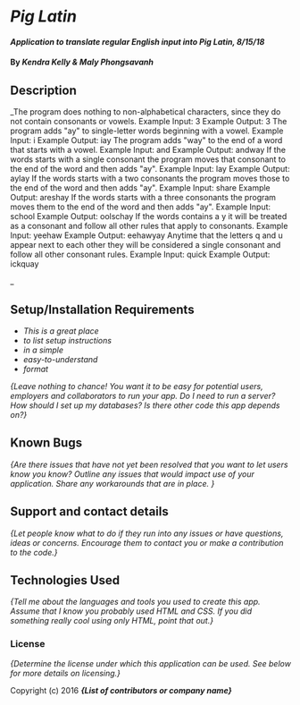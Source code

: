 # _Pig Latin_

#### _Application to translate regular English input into Pig Latin, 8/15/18_

#### By _**Kendra Kelly & Maly Phongsavanh**_

## Description

_The program does nothing to non-alphabetical characters, since they do not contain consonants or vowels.
Example Input: 3
Example Output: 3
The program adds "ay" to single-letter words beginning with a vowel.
Example Input: i
Example Output: iay
The program adds "way" to the end of a word that starts with a vowel.
Example Input: and
Example Output: andway
If the words starts with a single consonant the program moves that consonant to the end of the word and then adds "ay".
Example Input: lay
Example Output: aylay
If the words starts with a two consonants the program moves those to the end of the word and then adds "ay".
Example Input: share
Example Output: areshay
If the words starts with a three consonants the program moves them to the end of the word and then adds "ay".
Example Input: school
Example Output: oolschay
If the words contains a y it will be treated as a consonant and follow all other rules that apply to consonants.
Example Input: yeehaw
Example Output: eehawyay
Anytime that the letters q and u appear next to each other they will be considered a single consonant and follow all other consonant rules.
Example Input: quick
Example Output: ickquay



_

## Setup/Installation Requirements

* _This is a great place_
* _to list setup instructions_
* _in a simple_
* _easy-to-understand_
* _format_

_{Leave nothing to chance! You want it to be easy for potential users, employers and collaborators to run your app. Do I need to run a server? How should I set up my databases? Is there other code this app depends on?}_

## Known Bugs

_{Are there issues that have not yet been resolved that you want to let users know you know?  Outline any issues that would impact use of your application.  Share any workarounds that are in place. }_

## Support and contact details

_{Let people know what to do if they run into any issues or have questions, ideas or concerns.  Encourage them to contact you or make a contribution to the code.}_

## Technologies Used

_{Tell me about the languages and tools you used to create this app. Assume that I know you probably used HTML and CSS. If you did something really cool using only HTML, point that out.}_

### License

*{Determine the license under which this application can be used.  See below for more details on licensing.}*

Copyright (c) 2016 **_{List of contributors or company name}_**
